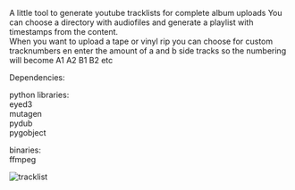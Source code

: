 A little tool to generate youtube tracklists for complete album uploads
You can choose a directory with audiofiles and generate a playlist with timestamps from the content.  
When you want to upload a tape or vinyl rip you can choose for custom tracknumbers en enter the amount of a and b side tracks so the numbering will become A1 A2 B1 B2 etc  

Dependencies:  
  
python libraries:  
eyed3  
mutagen  
pydub  
pygobject  
  
binaries:    
ffmpeg  
  
  
![tracklist](https://github.com/potloodzkie/Youtube-Tracklist-Generator/assets/133517036/e76a8b17-c5b7-4c06-aed9-48886589cdd4)

